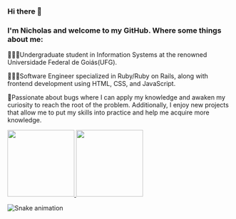 ### Hi there 👋
### I'm Nicholas and welcome to my GitHub. Where some things about me:

👨🏻‍🎓Undergraduate student in Information Systems at the renowned Universidade Federal de Goiás(UFG).

👨🏻‍💻Software Engineer specialized in Ruby/Ruby on Rails, along with frontend development using HTML, CSS, and JavaScript. 

👾Passionate about bugs where I can apply my knowledge and awaken my curiosity to reach the root of the problem. Additionally, I enjoy new projects that allow me to put my skills into practice and help me acquire more knowledge.

  <a href="https://github.com/NickCamara">
    <img height="150em" src="https://github-readme-stats.vercel.app/api?username=NickCamara&count_private=true&include_all_commits=true&show_icons=true&theme=dark&hide_border=false&show_owner=true"/>
    <img height="150em" src="https://github-readme-stats.vercel.app/api/top-langs/?username=NickCamara&theme=dark&hide_border=false&&layout=compact"/>
  </a>
</div>

 ![Snake animation](https://github.com/NickCamara/nickcamara/blob/output/github-contribution-grid-snake.svg)
